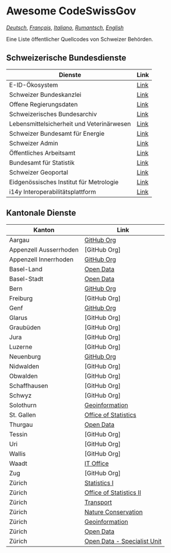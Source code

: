 # Awesome CodeSwissGov

_[Deutsch](./README.de.md)_, _[Français](./README.fr.md)_, _[Italiano](./README.it.md)_, _[Rumantsch](./README.rm.md)_, _[English](./README.md)_

Eine Liste öffentlicher Quellcodes von Schweizer Behörden.

## Schweizerische Bundesdienste

|Dienste|Link|
|-------|----|
E-ID-Ökosystem|[Link](https://github.com/e-id-admin)
Schweizer Bundeskanzlei|[Link](https://github.com/swiss)
Offene Regierungsdaten|[Link](https://github.com/ogdch)
Schweizerisches Bundesarchiv|[Link](https://github.com/SwissFederalArchives)
Lebensmittelsicherheit und Veterinärwesen|[Link](https://github.com/BLV-OSAV-USAV)
Schweizer Bundesamt für Energie|[Link](https://github.com/SFOE)
Schweizer Admin|[Link](https://github.com/admin-ch)
Öffentliches Arbeitsamt|[Link](https://github.com/alv-ch)
Bundesamt für Statistik|[Link](https://github.com/BFS-SHS-MSAS)
Schweizer Geoportal|[Link](https://github.com/geoadmin)
Eidgenössisches Institut für Metrologie|[Link](https://github.com/metas-ch)
i14y Interoperabilitätsplattform|[Link](https://github.com/I14Y-ch)

## Kantonale Dienste

|Kanton|Link|
|------|----|
Aargau|[GitHub Org](https://github.com/kanton-aargau)
Appenzell Ausserrhoden|[GitHub Org]
Appenzell Innerrhoden|[GitHub Org](https://github.com/KTAI-GIS)
Basel-Land|[Open Data](https://github.com/ogd-bl)
Basel-Stadt|[Open Data](https://github.com/opendatabs)
Bern|[GitHub Org](https://github.com/kanton-bern)
Freiburg|[GitHub Org]
Genf|[GitHub Org](https://github.com/republique-et-canton-de-geneve)
Glarus|[GitHub Org]
Graubüden|[GitHub Org]
Jura|[GitHub Org]
Luzerne|[GitHub Org]
Neuenburg|[GitHub Org](https://github.com/sitn)
Nidwalden|[GitHub Org]
Obwalden|[GitHub Org]
Schaffhausen|[GitHub Org]
Schwyz|[GitHub Org]
Solothurn|[Geoinformation](https://github.com/sogis)
St. Gallen|[Office of Statistics](https://github.com/statistikSG)
Thurgau|[Open Data](https://github.com/ogdtg)
Tessin|[GitHub Org]
Uri|[GitHub Org]
Wallis|[GitHub Org]
Waadt|[IT Office](https://github.com/dsi-vd)
Zug|[GitHub Org]
Zürich|[Statistics I](https://github.com/statistikstadtzuerich)
Zürich|[Office of Statistics II](https://github.com/statistikZH)
Zürich|[Transport](https://github.com/VerkehrsbetriebeZuerich)
Zürich|[Nature Conservation](https://github.com/FNSKtZH)
Zürich|[Geoinformation](https://github.com/gisktzh)
Zürich|[Open Data](https://github.com/opendatazurich)
Zürich|[Open Data - Specialist Unit](https://github.com/openZH)
